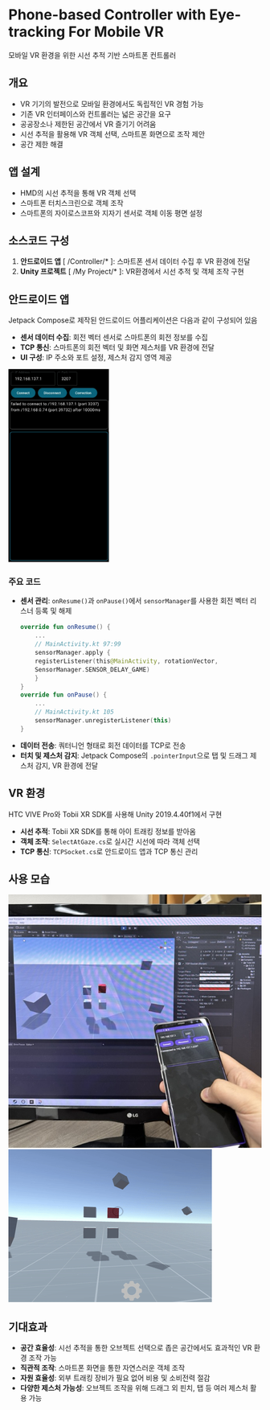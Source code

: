 
# Phone-based Controller with Eye-tracking For Mobile VR
모바일 VR 환경을 위한 시선 추적 기반 스마트폰 컨트롤러

## 개요
- VR 기기의 발전으로 모바일 환경에서도 독립적인 VR 경험 가능
- 기존 VR 인터페이스와 컨트롤러는 넓은 공간을 요구
- 공공장소나 제한된 공간에서 VR 즐기기 어려움
- 시선 추적을 활용해 VR 객체 선택, 스마트폰 화면으로 조작 제안
- 공간 제한 해결

## 앱 설계

- HMD의 시선 추적을 통해 VR 객체 선택
- 스마트폰 터치스크린으로 객체 조작
- 스마트폰의 자이로스코프와 지자기 센서로 객체 이동 평면 설정

## 소스코드 구성

1. **안드로이드 앱** [ /Controller/* ]: 스마트폰 센서 데이터 수집 후 VR 환경에 전달
2. **Unity 프로젝트** [ /My Project/* ]: VR환경에서 시선 추적 및 객체 조작 구현

## 안드로이드 앱 
Jetpack Compose로 제작된 안드로이드 어플리케이션은 다음과 같이 구성되어 있음
- **센서 데이터 수집**: 회전 벡터 센서로 스마트폰의 회전 정보를 수집
- **TCP 통신**: 스마트폰의 회전 벡터 및 화면 제스처를 VR 환경에 전달
- **UI 구성**: IP 주소와 포트 설정, 제스처 감지 영역 제공
<img src="images/ui_phone.png" width="200"/>

### 주요 코드
- **센서 관리**: `onResume()`과 `onPause()`에서 `sensorManager`를 사용한 회전 벡터 리스너 등록 및 해제
	```kotlin
	override fun onResume() {
		...
		// MainActivity.kt 97:99
		sensorManager.apply {
		registerListener(this@MainActivity, rotationVector,
		SensorManager.SENSOR_DELAY_GAME)
		}
	}
	override fun onPause() {
		...
		// MainActivity.kt 105
		sensorManager.unregisterListener(this)
	}
	```
- **데이터 전송**: 쿼터니언 형태로 회전 데이터를 TCP로 전송
- **터치 및 제스처 감지**: Jetpack Compose의 `.pointerInput`으로 탭 및 드래그 제스처 감지, VR 환경에 전달

## VR 환경 
HTC VIVE Pro와 Tobii XR SDK를 사용해 Unity 2019.4.40f1에서 구현
- **시선 추적**: Tobii XR SDK를 통해 아이 트래킹 정보를 받아옴
- **객체 조작**: `SelectAtGaze.cs`로 실시간 시선에 따라 객체 선택
- **TCP 통신**: `TCPSocket.cs`로 안드로이드 앱과 TCP 통신 관리

## 사용 모습
![](/images/img_using.jpeg)
![](/images/vrview.gif)

## 기대효과

- **공간 효율성**: 시선 추적을 통한 오브젝트 선택으로 좁은 공간에서도 효과적인 VR 환경 조작 가능
- **직관적 조작**: 스마트폰 화면을 통한 자연스러운 객체 조작
- **자원 효율성**: 외부 트래킹 장비가 필요 없어 비용 및 소비전력 절감
- **다양한 제스처 가능성**: 오브젝트 조작을 위해 드래그 외 핀치, 탭 등 여러 제스처 활용 가능
